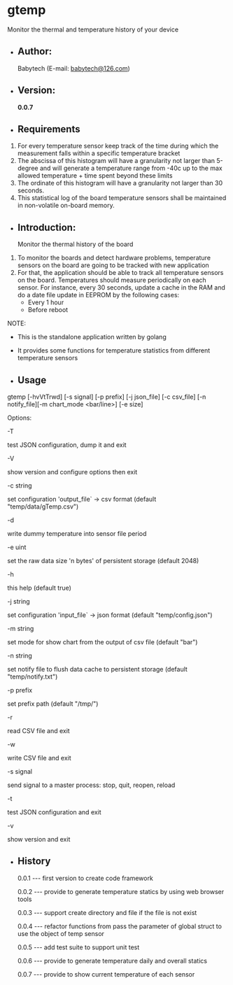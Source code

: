 # gtemp
Monitor the thermal and temperature history of your device

- Author:
  -
  Babytech (E-mail:  babytech@126.com)

- Version:
  -
  **0.0.7**

- Requirements
  -
1. For every temperature sensor keep track of the time during which the measurement falls within a specific temperature bracket
2. The abscissa of this histogram will have a granularity not larger than 5-degree and will generate a temperature range from -40c up to the max allowed temperature + time spent beyond these limits
3. The ordinate of this histogram will have a granularity not larger than 30 seconds.
4. This statistical log of the board temperature sensors shall be maintained in non-volatile on-board memory.

- Introduction:
  -
  Monitor the thermal history of the board
1. To monitor the boards and detect hardware problems, temperature sensors on the board are going to be tracked with new application
2. For that, the application should be able to track all temperature sensors on the board. Temperatures should measure periodically on each sensor.
   For instance, every 30 seconds, update a cache in the RAM and do a date file update in EEPROM by the following cases:
   - Every 1 hour
   - Before reboot

  NOTE:
  - This is the standalone application written by golang
  - It provides some functions for temperature statistics from different temperature sensors

- Usage
  -

gtemp [-hvVtTrwd] [-s signal] [-p prefix] [-j json_file] [-c csv_file] [-n notify_file][-m chart_mode <bar/line>] [-e size]

Options:

-T

test JSON configuration, dump it and exit

-V

show version and configure options then exit

-c string

set configuration 'output_file` -> csv format (default "temp/data/gTemp.csv")

-d

write dummy temperature into sensor file period

-e uint

set the raw data size 'n bytes' of persistent storage <eeprom> (default 2048)

-h

this help (default true)

-j string

set configuration 'input_file` -> json format (default "temp/config.json")

-m string

set mode for show chart from the output of csv file (default "bar")

-n string

set notify file to flush data cache to persistent storage <eeprom> (default "temp/notify.txt")

-p prefix

set prefix path (default "/tmp/")

-r

read CSV file and exit

-w

write CSV file and exit

-s signal

send signal to a master process: stop, quit, reopen, reload

-t

test JSON configuration and exit

-v

show version and exit


- History
  -
  0.0.1 --- first version to create code framework

  0.0.2 --- provide to generate temperature statics by using web browser tools

  0.0.3 --- support create directory and file if the file is not exist

  0.0.4 --- refactor functions from pass the parameter of global struct to use the object of temp sensor

  0.0.5 --- add test suite to support unit test

  0.0.6 --- provide to generate temperature daily and overall statics

  0.0.7 --- provide to show current temperature of each sensor

